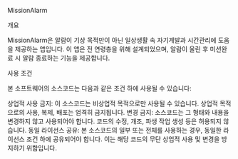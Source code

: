 MissionAlarm

개요

MissionAlarm은 알람이 기상 목적만이 아닌 일상생활 속 자기계발과 시간관리에 도움을 제공하는 앱입니다. 이 앱은 전 연령층을 위해 설계되었으며, 알람이 울린 후 미션완료 시 알람 종료하는 기능을 제공합니다.

사용 조건

본 소프트웨어의 소스코드는 다음과 같은 조건 하에 사용될 수 있습니다:

상업적 사용 금지: 이 소스코드는 비상업적 목적으로만 사용될 수 있습니다. 상업적 목적으로의 사용, 복제, 배포는 엄격히 금지됩니다.
변경 금지: 소스코드는 그 형태와 내용을 변경하지 않고 사용되어야 합니다. 코드의 수정, 개조, 파생 작업 생성 등은 허용되지 않습니다.
동일 라이선스 공유: 본 소스코드의 일부 또는 전체를 사용하는 경우, 동일한 라이선스 조건 하에 공유되어야 합니다. 이는 해당 코드의 무단 상업적 사용 및 변경을 방지하기 위함입니다.
